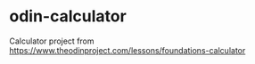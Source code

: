 # odin-calculator

Calculator project from https://www.theodinproject.com/lessons/foundations-calculator